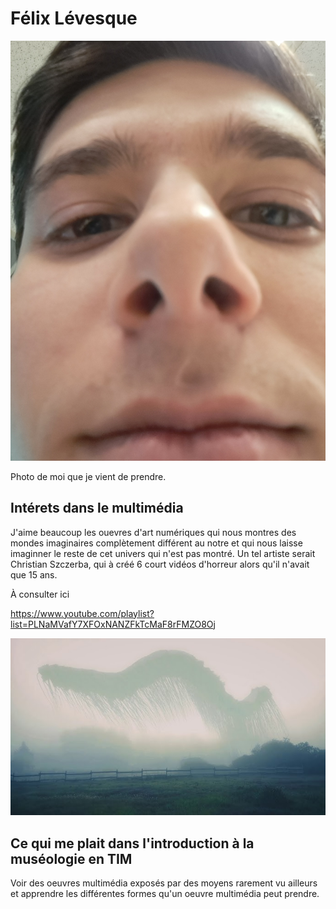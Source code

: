 # Félix Lévesque

![photo](photo_felix.jpg)

Photo de moi que je vient de prendre.


## **Intérets dans le multimédia**

J'aime beaucoup les ouevres d'art numériques qui nous montres des mondes imaginaires complètement différent au notre et qui nous laisse imaginner le reste de cet univers qui n'est pas montré.
Un tel artiste serait Christian Szczerba, qui à créé 6 court vidéos d'horreur alors qu'il n'avait que 15 ans.

À consulter ici

<https://www.youtube.com/playlist?list=PLNaMVafY7XFOxNANZFkTcMaF8rFMZO8Oj>

![photo](moon_prod.jpg)


## Ce qui me plait dans l'introduction à la muséologie en TIM

Voir des oeuvres multimédia exposés par des moyens rarement vu ailleurs et apprendre les différentes formes qu'un oeuvre multimédia peut prendre.
